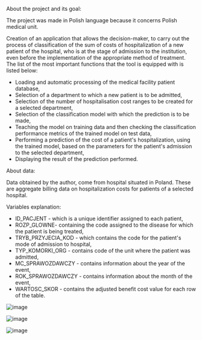 About the project and its goal:

The project was made in Polish language because it concerns Polish medical unit.

Creation of an application that allows the decision-maker, to carry out the process of classification of the sum of costs of hospitalization of a new patient
of the hospital, who is at the stage of admission to the institution, even before the implementation of the appropriate method of treatment.
The list of the most important functions that the tool is equipped with is listed below:

- Loading and automatic processing of the medical facility patient database, 
- Selection of a department to which a new patient is to be admitted,
- Selection of the number of hospitalisation cost ranges to be created for a selected department,
- Selection of the classification model with which the prediction is to be made,
- Teaching the model on training data and then checking the classification performance metrics of the trained model on test data,
- Performing a prediction of the cost of a patient's hospitalization, using the trained model,
  based on the parameters for the patient's admission to the selected department,
- Displaying the result of the prediction performed.

About data:

Data obtained by the author, come from hospital situated in Poland. These are aggregate billing data on hospitalization costs for patients of a selected hospital.

Variables explanation:

- ID_PACJENT - which is a unique identifier assigned to each patient, 
- ROZP_GLOWNE- containing the code assigned to the disease for which the patient is being treated, 
- TRYB_PRZYJECIA_KOD - which contains the code for the patient's mode of admission to hospital, 
- TYP_KOMORKI_ORG - contains code of the unit where the patient was admitted, 
- MC_SPRAWOZDAWCZY - contains information about the year of the event, 
- ROK_SPRAWOZDAWCZY - contains information about the month of the event, 
- WARTOSC_SKOR - contains the adjusted benefit cost value for each row of the table.

![image](https://user-images.githubusercontent.com/71133618/164339392-38721d42-db8d-44fa-ae30-5a081773ce4d.png)

![image](https://user-images.githubusercontent.com/71133618/164339480-d997b7b0-a3fe-4eb7-a699-c3caa3ef2bd9.png)

![image](https://user-images.githubusercontent.com/71133618/164339591-4905f277-8948-47ee-a869-1f4b5a914265.png)
